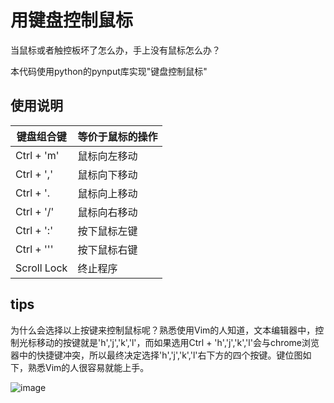 # 用键盘控制鼠标

当鼠标或者触控板坏了怎么办，手上没有鼠标怎么办？

本代码使用python的pynput库实现"键盘控制鼠标"

## 使用说明

|键盘组合键|等价于鼠标的操作|
|-|-|
|Ctrl + 'm'|鼠标向左移动|
|Ctrl + ','|鼠标向下移动|
|Ctrl + '.|鼠标向上移动|
|Ctrl + '/'|鼠标向右移动|
|Ctrl + ':'|按下鼠标左键|
|Ctrl + '\''|按下鼠标右键|
|Scroll Lock|终止程序|

## tips

为什么会选择以上按键来控制鼠标呢？熟悉使用Vim的人知道，文本编辑器中，控制光标移动的按键就是'h','j','k','l'，而如果选用Ctrl + 'h','j','k','l'会与chrome浏览器中的快捷键冲突，所以最终决定选择'h','j','k','l'右下方的四个按键。键位图如下，熟悉Vim的人很容易就能上手。

![image](https://user-images.githubusercontent.com/25153243/58677090-40111700-838d-11e9-8e65-becbd93bc85b.png)

